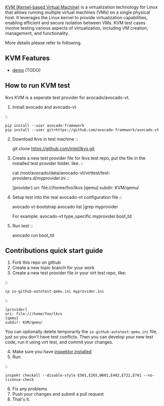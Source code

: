 [KVM (Kernel-based Virtual Machine)](KVM/README.md) is a virtualization technology for Linux that allows running multiple virtual machines (VMs) on a single physical host. It leverages the Linux kernel to provide virtualization capabilities, enabling efficient and secure isolation between VMs. KVM test cases involve testing various aspects of virtualization, including VM creation, management, and functionality.

More details please refer to following.

## KVM Features
  * [demo](demo/README.md)
(TODO)


How to run KVM test
------------------------
lkvs KVM is a seperate test provider for avocado/avocado-vt.

1) Install avocado and avocado-vt

::

    pip install --user avocado-framework
    pip install --user git+https://github.com/avocado-framework/avocado-vt
2) Download lkvs in test machine 
::

    git clone https://github.com/intel/lkvs.git
3) Create a new test provider file for lkvs test repo, put the file
   in the installed test provider folder. like:
::

    cat /root/avocado/data/avocado-vt/virttest/test-providers.d/myprovider.ini
::

    [provider]
    uri: file:///home/foo/lkvs
    [qemu]
    subdir: KVM/qemu/
4) Setup test into the real avocado-vt configuration file
::

    avocado vt-bootstrap
    avocado list |grep myprovider

   For example: avocado-vt type_specific.myprovider.boot_td
5) Run test
::

    avocado run boot_td


Contributions quick start guide
------------------------

1) Fork this repo on github
2) Create a new topic branch for your work
3) Create a new test provider file in your virt test repo,
   like:

::

    cp io-github-autotest-qemu.ini myprovider.ini
::

    [provider]
    uri: file:///home/foo/lkvs
    [qemu]
    subdir: KVM/qemu/
You can optionally delete temporarily the
`io-github-autotest-qemu.ini` file, just so you don't have test
conflicts. Then you can develop your new test code, run it
using virt test, and commit your changes.

4) Make sure you have [inspektor installed](https://github.com/autotest/inspektor#inspektor)
5) Run:

::

    inspekt checkall --disable-style E501,E265,W601,E402,E722,E741 --no-license-check

6) Fix any problems
7) Push your changes and submit a pull request
8) That's it.

